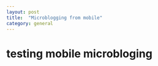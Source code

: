 ```yaml
---
layout: post
title:  "Microblogging from mobile"
category: general
---
```

# testing mobile microbloging
